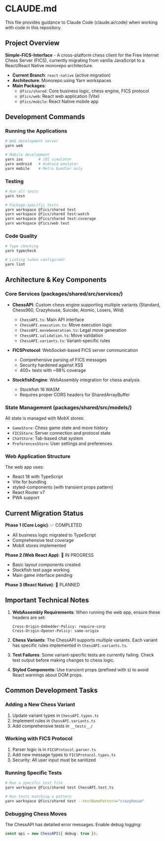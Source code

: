 # CLAUDE.md

This file provides guidance to Claude Code (claude.ai/code) when working with code in this repository.

## Project Overview

**Simple-FICS-Interface** - A cross-platform chess client for the Free Internet Chess Server (FICS), currently migrating from vanilla JavaScript to a React/React Native monorepo architecture.

- **Current Branch**: `react-native` (active migration)
- **Architecture**: Monorepo using Yarn workspaces
- **Main Packages**:
  - `@fics/shared`: Core business logic, chess engine, FICS protocol
  - `@fics/web`: React web application (Vite)
  - `@fics/mobile`: React Native mobile app

## Development Commands

### Running the Applications

```bash
# Web development server
yarn web

# Mobile development
yarn ios       # iOS simulator
yarn android   # Android emulator
yarn mobile    # Metro bundler only
```

### Testing

```bash
# Run all tests
yarn test

# Package-specific tests
yarn workspace @fics/shared test
yarn workspace @fics/shared test:watch
yarn workspace @fics/shared test:coverage
yarn workspace @fics/web test
```

### Code Quality

```bash
# Type checking
yarn typecheck

# Linting (when configured)
yarn lint
```

## Architecture & Key Components

### Core Services (packages/shared/src/services/)

- **ChessAPI**: Custom chess engine supporting multiple variants (Standard, Chess960, Crazyhouse, Suicide, Atomic, Losers, Wild)
  - `ChessAPI.ts`: Main API interface
  - `ChessAPI.execution.ts`: Move execution logic
  - `ChessAPI.moveGeneration.ts`: Legal move generation
  - `ChessAPI.validation.ts`: Move validation
  - `ChessAPI.variants.ts`: Variant-specific rules

- **FICSProtocol**: WebSocket-based FICS server communication
  - Comprehensive parsing of FICS messages
  - Security hardened against XSS
  - 400+ tests with ~98% coverage

- **StockfishEngine**: WebAssembly integration for chess analysis
  - Stockfish 16 WASM
  - Requires proper CORS headers for SharedArrayBuffer

### State Management (packages/shared/src/models/)

All state is managed with MobX stores:
- `GameStore`: Chess game state and move history
- `FICSStore`: Server connection and protocol state
- `ChatStore`: Tab-based chat system
- `PreferencesStore`: User settings and preferences

### Web Application Structure

The web app uses:
- React 18 with TypeScript
- Vite for bundling
- styled-components (with transient props pattern)
- React Router v7
- PWA support

## Current Migration Status

**Phase 1 (Core Logic)**: ✅ COMPLETED
- All business logic migrated to TypeScript
- Comprehensive test coverage
- MobX stores implemented

**Phase 2 (Web React App)**: 🚧 IN PROGRESS
- Basic layout components created
- Stockfish test page working
- Main game interface pending

**Phase 3 (React Native)**: 📅 PLANNED

## Important Technical Notes

1. **WebAssembly Requirements**: When running the web app, ensure these headers are set:
   ```
   Cross-Origin-Embedder-Policy: require-corp
   Cross-Origin-Opener-Policy: same-origin
   ```

2. **Chess Variants**: The ChessAPI supports multiple variants. Each variant has specific rules implemented in `ChessAPI.variants.ts`.

3. **Test Failures**: Some variant-specific tests are currently failing. Check test output before making changes to chess logic.

4. **Styled Components**: Use transient props (prefixed with `$`) to avoid React warnings about DOM props.

## Common Development Tasks

### Adding a New Chess Variant
1. Update variant types in `ChessAPI.types.ts`
2. Implement rules in `ChessAPI.variants.ts`
3. Add comprehensive tests in `__tests__/`

### Working with FICS Protocol
1. Parser logic is in `FICSProtocol.parser.ts`
2. Add new message types to `FICSProtocol.types.ts`
3. Security: All user input must be sanitized

### Running Specific Tests
```bash
# Run a specific test file
yarn workspace @fics/shared test ChessAPI.test.ts

# Run tests matching a pattern
yarn workspace @fics/shared test --testNamePattern="crazyhouse"
```

### Debugging Chess Moves
The ChessAPI has detailed error messages. Enable debug logging:
```typescript
const api = new ChessAPI({ debug: true });
```